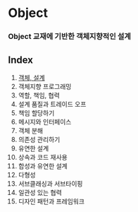# Object
### Object 교재에 기반한 객체지향적인 설계

## Index
1. [객체, 설계](https://bombo96.tistory.com/69)
2. 객체지향 프로그래밍
3. 역할, 책임, 협력
4. 설계 품질과 트레이드 오프
5. 책임 할당하기
6. 메시지와 인터페이스
7. 객체 분해
8. 의존성 관리하기
9. 유연한 설계
10. 상속과 코드 재사용
11. 합성과 유연한 설계
12. 다형성
13. 서브클래싱과 서브타이핑
14. 일관성 있는 협력
15. 디자인 패턴과 프레임워크
